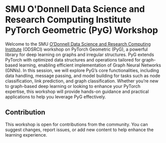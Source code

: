 # SMU O'Donnell Data Science and Research Computing Institute PyTorch Geometric (PyG) Workshop

Welcome to the SMU [O’Donnell Data Science and Research Computing
Institute](https://www.smu.edu/provost/odonnell-institute) (ODSRCI) workshop on
PyTorch Geometric (PyG), a powerful library for deep learning on graphs and
irregular structures. PyG extends PyTorch with optimized data structures and
operations tailored for graph-based learning, enabling efficient implementation
of Graph Neural Networks (GNNs). In this session, we will explore PyG’s core
functionalities, including data handling, message passing, and model building
for tasks such as node classification, link prediction, and graph
classification. Whether you’re new to graph-based deep learning or looking to
enhance your PyTorch expertise, this workshop will provide hands-on guidance and
practical applications to help you leverage PyG effectively.

## Contribution

This workshop is open for contributions from the community. You can suggest
changes, report issues, or add new content to help enhance the learning
experience.
